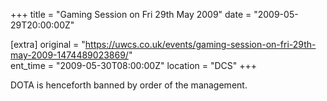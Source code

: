 +++
title = "Gaming Session on Fri 29th May 2009"
date = "2009-05-29T20:00:00Z"

[extra]
original = "https://uwcs.co.uk/events/gaming-session-on-fri-29th-may-2009-1474489023869/"    
ent_time = "2009-05-30T08:00:00Z"
location = "DCS"
+++

DOTA is henceforth banned by order of the management.

